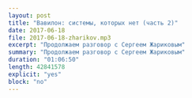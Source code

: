 ```yaml
---
layout: post
title: "Вавилон: системы, которых нет (часть 2)"
date: 2017-06-18
file: 2017-06-18-zharikov.mp3
excerpt: "Продолжаем разговор с Сергеем Жариковым"
summary: "Продолжаем разговор с Сергеем Жариковым"
duration: "01:06:50"
length: 42841578
explicit: "yes"
block: "no"
---
```

